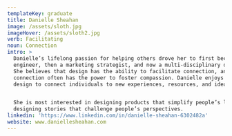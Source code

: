 ```yaml
---
templateKey: graduate
title: Danielle Sheahan
image: /assets/sloth.jpg
imageHover: /assets/sloth2.jpg
verb: Facilitating
noun: Connection
intro: >
  Danielle’s lifelong passion for helping others drove her to first become an
  engineer, then a marketing strategist, and now a multi-disciplinary designer.
  She believes that design has the ability to facilitate connection, and that
  connection often has the power to foster compassion. Danielle enjoys using
  design to connect individuals to new experiences, resources, and ideas.


  She is most interested in designing products that simplify people’s lives, and
  designing stories that challenge people’s perspectives.
linkedin: 'https://www.linkedin.com/in/danielle-sheahan-6302482a'
website: www.daniellesheahan.com
---
```



